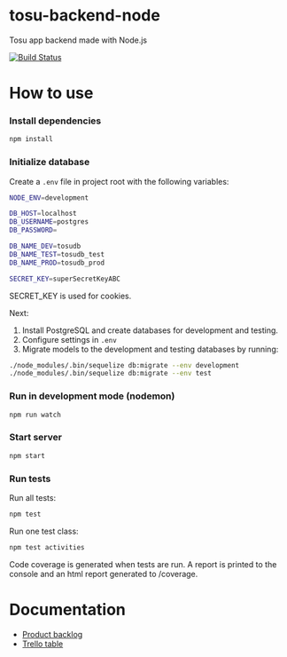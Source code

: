 # tosu-backend-node

Tosu app backend made with Node.js

[![Build Status](https://travis-ci.org/partio-scout/tosu-backend-node.svg?branch=master)](https://travis-ci.org/partio-scout/tosu-backend-node)

# How to use
### Install dependencies
```sh
npm install
```
### Initialize database

Create a `.env` file in project root with the following variables:
```sh
NODE_ENV=development

DB_HOST=localhost
DB_USERNAME=postgres
DB_PASSWORD=

DB_NAME_DEV=tosudb
DB_NAME_TEST=tosudb_test
DB_NAME_PROD=tosudb_prod

SECRET_KEY=superSecretKeyABC
```

SECRET_KEY is used for cookies.

Next:

1. Install PostgreSQL and create databases for development and testing.
2. Configure settings in `.env`
3. Migrate models to the development and testing databases by running:
```sh
./node_modules/.bin/sequelize db:migrate --env development
./node_modules/.bin/sequelize db:migrate --env test
```

### Run in development mode (nodemon)
```sh
npm run watch
```

### Start server
```sh
npm start
```

### Run tests

Run all tests:
```sh
npm test
```

Run one test class:
```sh
npm test activities
```

Code coverage is generated when tests are run. A report is printed to the console and an html report generated to /coverage.

# Documentation

* [Product backlog](https://docs.google.com/spreadsheets/d/1s8WgWyk6s9hXbjHSsdBv8X7MHLPGrLpprMkqOl15yBo/edit?usp=sharing)
* [Trello table](https://trello.com/b/87G4Y96t/tosu-app)
